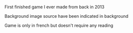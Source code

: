 First finished game I ever made from back in 2013

Background image source have been indicated in background

Game is only in french but doesn't require any reading
